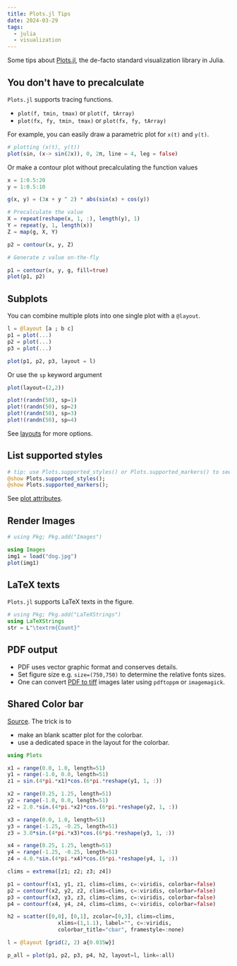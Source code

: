 ```yaml
---
title: Plots.jl Tips
date: 2024-03-29
tags:
  - julia
  - visualization
---
```


Some tips about [Plots.jl](https://docs.juliaplots.org/stable/), the de-facto standard visualization library in Julia.

## You don't have to precalculate

`Plots.jl` supports tracing functions.

- `plot(f, tmin, tmax)` or `plot(f, tArray)`
- `plot(fx, fy, tmin, tmax)` or `plot(fx, fy, tArray)`

For example, you can easily draw a parametric plot for `x(t)` and `y(t)`.

```julia
# plotting (x(t), y(t))
plot(sin, (x-> sin(2x)), 0, 2π, line = 4, leg = false)
```

Or make a contour plot without precalculating the function values

```julia
x = 1:0.5:20
y = 1:0.5:10

g(x, y) = (3x + y ^ 2) * abs(sin(x) + cos(y))

# Precalculate the value
X = repeat(reshape(x, 1, :), length(y), 1)
Y = repeat(y, 1, length(x))
Z = map(g, X, Y)

p2 = contour(x, y, Z)

# Generate z value on-the-fly

p1 = contour(x, y, g, fill=true)
plot(p1, p2)
```


## Subplots

You can combine multiple plots into one single plot with a `@layout`.

```julia
l = @layout [a ; b c]
p1 = plot(...)
p2 = plot(...)
p3 = plot(...)

plot(p1, p2, p3, layout = l)
```

Or use the `sp` keyword argument

```julia
plot(layout=(2,2))

plot!(randn(50), sp=1)
plot!(randn(50), sp=2)
plot!(randn(50), sp=3)
plot!(randn(50), sp=4)
```

See [layouts](http://docs.juliaplots.org/latest/layouts/#layouts) for more options.

## List supported styles

```julia
# tip: use Plots.supported_styles() or Plots.supported_markers() to see which line styles or marker shapes you can use
@show Plots.supported_styles();
@show Plots.supported_markers();
```

See [plot attributes](http://docs.juliaplots.org/latest/attributes/).

## Render Images

```julia
# using Pkg; Pkg.add("Images")

using Images
img1 = load("dog.jpg")
plot(img1)
```

## LaTeX texts

`Plots.jl` supports LaTeX texts in the figure.

```julia
# using Pkg; Pkg.add("LaTeXStrings")
using LaTeXStrings
str = L"\textrm{Count}"
```

## PDF output

- PDF uses vector graphic format and conserves details.
- Set figure size e.g. `size=(750,750)` to determine the relative fonts sizes.
- One can convert [PDF to tiff](../../../applications/research/PDF-to-tiff.md) images later using `pdftoppm` or `imagemagick`.

## Shared Color bar

[Source](https://discourse.julialang.org/t/plots-jl-shared-colorbar-with-subplots/47269/4). The trick is to
- make an blank scatter plot for the colorbar.
- use a dedicated space in the layout for the colorbar.

```julia
using Plots

x1 = range(0.0, 1.0, length=51)
y1 = range(-1.0, 0.0, length=51)
z1 = sin.(4*pi.*x1)*cos.(6*pi.*reshape(y1, 1, :))

x2 = range(0.25, 1.25, length=51)
y2 = range(-1.0, 0.0, length=51)
z2 = 2.0.*sin.(4*pi.*x2)*cos.(6*pi.*reshape(y2, 1, :))

x3 = range(0.0, 1.0, length=51)
y3 = range(-1.25, -0.25, length=51)
z3 = 3.0*sin.(4*pi.*x3)*cos.(6*pi.*reshape(y3, 1, :))

x4 = range(0.25, 1.25, length=51)
y4 = range(-1.25, -0.25, length=51)
z4 = 4.0.*sin.(4*pi.*x4)*cos.(6*pi.*reshape(y4, 1, :))

clims = extrema([z1; z2; z3; z4])

p1 = contourf(x1, y1, z1, clims=clims, c=:viridis, colorbar=false)
p2 = contourf(x2, y2, z2, clims=clims, c=:viridis, colorbar=false)
p3 = contourf(x3, y3, z3, clims=clims, c=:viridis, colorbar=false)
p4 = contourf(x4, y4, z4, clims=clims, c=:viridis, colorbar=false)

h2 = scatter([0,0], [0,1], zcolor=[0,3], clims=clims,
                xlims=(1,1.1), label="", c=:viridis,
                colorbar_title="cbar", framestyle=:none)

l = @layout [grid(2, 2) a{0.035w}]

p_all = plot(p1, p2, p3, p4, h2, layout=l, link=:all)
```
